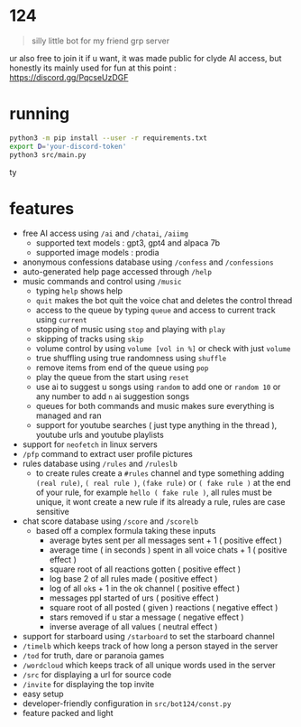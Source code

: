 # 124

> silly little bot for my friend grp server

ur also free to join it if u want, it was made public for clyde AI access,
but honestly its mainly used for fun at this point : <https://discord.gg/PqcseUzDGF>

# running

```sh
python3 -m pip install --user -r requirements.txt
export D='your-discord-token'
python3 src/main.py
```

ty

# features

-   free AI access using `/ai` and `/chatai`, `/aiimg`
    -   supported text models : gpt3, gpt4 and alpaca 7b
    -   supported image models : prodia
-   anonymous confessions database using `/confess` and `/confessions`
-   auto-generated help page accessed through `/help`
-   music commands and control using `/music`
    -   typing `help` shows help
    -   `quit` makes the bot quit the voice chat and deletes the control thread
    -   access to the queue by typing `queue` and access to current track using `current`
    -   stopping of music using `stop` and playing with `play`
    -   skipping of tracks using `skip`
    -   volume control by using `volume [vol in %]` or check with just `volume`
    -   true shuffling using true randomness using `shuffle`
    -   remove items from end of the queue using `pop`
    -   play the queue from the start using `reset`
    -   use ai to suggest u songs using `random` to add one or `random 10` or any number to add `n` ai suggestion songs
    -   queues for both commands and music makes sure everything is managed and ran
    -   support for youtube searches ( just type anything in the thread ), youtube urls and youtube playlists
-   support for `neofetch` in linux servers
-   `/pfp` command to extract user profile pictures
-   rules database using `/rules` and `/ruleslb`
    -   to create rules create a `#rules` channel and type something
        adding `(real rule)`, `( real rule )`, `(fake rule)` or `( fake rule )`
        at the end of your rule, for example `hello ( fake rule )`,
        all rules must be unique, it wont create a new rule if its already a rule,
        rules are case sensitive
-   chat score database using `/score` and `/scorelb`
    -   based off a complex formula taking these inputs
        -   average bytes sent per all messages sent + 1 ( positive effect )
        -   average time ( in seconds ) spent in all voice chats + 1 ( positive effect )
        -   square root of all reactions gotten ( positive effect )
        -   log base 2 of all rules made ( positive effect )
        -   log of all `ok`s + 1 in the ok channel ( positive effect )
        -   messages ppl started of urs ( positive effect )
        -   square root of all posted ( given ) reactions ( negative effect )
        -   stars removed if u star a message ( negative effect )
        -   inverse average of all values ( neutral effect )
-   support for starboard using `/starboard` to set the starboard channel
-   `/timelb` which keeps track of how long a person stayed in the server
-   `/tod` for truth, dare or paranoia games
-   `/wordcloud` which keeps track of all unique words used in the server
-   `/src` for displaying a url for source code
-   `/invite` for displaying the top invite
-   easy setup
-   developer-friendly configuration in `src/bot124/const.py`
-   feature packed and light
